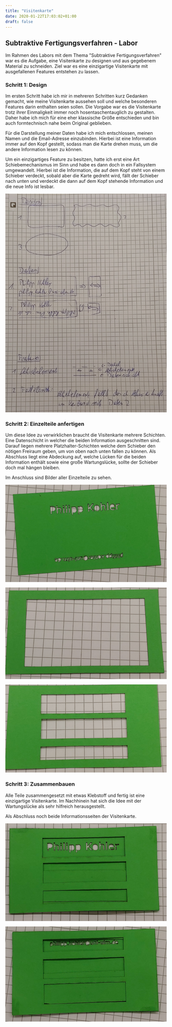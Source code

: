 ```yaml
---
title: "Visitenkarte"
date: 2020-01-22T17:03:02+01:00
draft: false
---
```


## Subtraktive Fertigungsverfahren - Labor

Im Rahmen des Labors mit dem Thema "Subtraktive Fertigungsverfahren" war es die Aufgabe, eine Visitenkarte zu designen und
aus gegebenem Material zu schneiden. Ziel war es eine einzigartige Visitenkarte mit ausgefallenen Features entstehen zu lassen.

### Schritt 1: Design

Im ersten Schritt habe ich mir in mehreren Schritten kurz Gedanken gemacht, wie meine Visitenkarte aussehen soll und welche besonderen
Features darin enthalten seien sollen. Die Vorgabe war es die Visitenkarte trotz ihrer Einmaligkeit immer noch hosentaschentauglich zu gestalten. Daher habe ich mich für eine eher klassische Größe entschieden und bin auch formtechnisch nahe beim Original geblieben.

Für die Darstellung meiner Daten habe ich mich entschlossen, meinen Namen und die Email-Adresse einzubinden. Hierbei ist eine Information immer auf den Kopf gestellt, sodass man die Karte drehen muss, um die andere Information lesen zu können.

Um ein einzigartiges Feature zu besitzen, hatte ich erst eine Art Schiebemechanismus im Sinn und habe es dann doch in ein Fallsystem umgewandelt. Hierbei ist die Information, die auf dem Kopf steht von einem Schieber verdeckt, sobald aber die Karte gedreht wird, fällt der Schieber nach unten und verdeckt die dann auf dem Kopf stehende Information und die neue Info ist lesbar.

![Designidee](https://raw.githubusercontent.com/Snoup97/swh-pkohler/master/static/img/visitenkartenlabor/1.jpg "Designidee")

### Schritt 2: Einzelteile anfertigen

Um diese Idee zu verwirklichen braucht die Visitenkarte mehrere Schichten. Eine Datenschicht in welcher die beiden Information ausgeschnitten sind. Darauf liegen mehrere Platzhalter-Schichten welche dem Schieber den nötigen Freiraum geben, um von oben nach unten fallen zu können. Als Abschluss liegt eine Abdeckung auf, welche Lücken für die beiden Information enthält sowie eine große Wartungslücke, sollte der Schieber doch mal hängen bleiben.

Im Anschluss sind Bilder aller Einzelteile zu sehen.

![Datenschicht](https://raw.githubusercontent.com/Snoup97/swh-pkohler/master/static/img/visitenkartenlabor/2.jpg "Datenschicht")

![Platzhalter](https://raw.githubusercontent.com/Snoup97/swh-pkohler/master/static/img/visitenkartenlabor/3.jpg "Platzhalter")

![Abdeckung](https://raw.githubusercontent.com/Snoup97/swh-pkohler/master/static/img/visitenkartenlabor/4.jpg "Abdeckung")

### Schritt 3: Zusammenbauen

Alle Teile zusammengesetzt mit etwas Klebstoff und fertig ist eine einzigartige Visitenkarte.
Im Nachhinein hat sich die Idee mit der Wartungslücke als sehr hilfreich herausgestellt.

Als Abschluss noch beide Informationsseiten der Visitenkarte.

![Seite1](https://raw.githubusercontent.com/Snoup97/swh-pkohler/master/static/img/visitenkartenlabor/5.jpg "Seite1")

![Seite2](https://raw.githubusercontent.com/Snoup97/swh-pkohler/master/static/img/visitenkartenlabor/6.jpg "Seite2")
